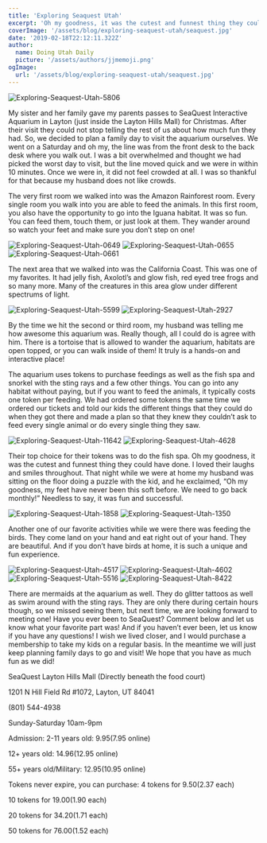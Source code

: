 ```yaml
---
title: 'Exploring Seaquest Utah'
excerpt: 'Oh my goodness, it was the cutest and funnest thing they could have done. I loved their laughs and smiles throughout. That night while we were at home my husband was sitting on the floor doing a puzzle with the kid, and he exclaimed, “Oh my goodness, my feet have never been this soft before. We need to go back monthly!'
coverImage: '/assets/blog/exploring-seaquest-utah/seaquest.jpg'
date: '2019-02-18T22:12:11.322Z'
author:
  name: Doing Utah Daily
  picture: '/assets/authors/jjmemoji.png'
ogImage:
  url: '/assets/blog/exploring-seaquest-utah/seaquest.jpg'
---
```


![Exploring-Seaquest-Utah-5806](/assets/blog/exploring-seaquest-utah/IMG_5806.jpg)

My sister and her family gave my parents passes to SeaQuest Interactive Aquarium in Layton (just inside the Layton Hills Mall) for Christmas. After their visit they could not stop telling the rest of us    about how much fun they had. So, we decided to plan a family day to visit the aquarium ourselves. We went on a Saturday and oh my, the line was from the front desk to the back desk where you walk out. I was a bit overwhelmed and thought we had picked the worst day to visit, but the line moved quick and we were in within 10 minutes. Once we were in, it did not feel crowded at all. I was so thankful for that because my husband does not like crowds.

The very first room we walked into was the Amazon Rainforest room. Every single room you walk into you are able to feed the animals. In this first room, you also have the opportunity to go into the Iguana habitat. It was so fun. You can feed them, touch them, or just look at them. They wander around so watch your feet and make sure you don’t step on one!

![Exploring-Seaquest-Utah-0649](/assets/blog/exploring-seaquest-utah/IMG_0649.jpg)
![Exploring-Seaquest-Utah-0655](/assets/blog/exploring-seaquest-utah/IMG_0655.jpg)
![Exploring-Seaquest-Utah-0661](/assets/blog/exploring-seaquest-utah/IMG_0661.jpg)

The next area that we walked into was the California Coast. This was one of my favorites. It had jelly fish, Axolotl’s and glow fish, red eyed tree frogs and so many more. Many of the creatures in this area glow under different spectrums of light.

![Exploring-Seaquest-Utah-5599](/assets/blog/exploring-seaquest-utah/IMG_5599.jpg)
![Exploring-Seaquest-Utah-2927](/assets/blog/exploring-seaquest-utah/IMG_2927.jpg)

By the time we hit the second or third room, my husband was telling me how awesome this aquarium was. Really though, all I could do is agree with him. There is a tortoise that is allowed to wander the aquarium, habitats are open topped, or you can walk inside of them! It truly is a hands-on and interactive place!

The aquarium uses tokens to purchase feedings as well as the fish spa and snorkel with the sting rays and a few other things. You can go into any habitat without paying, but if you want to feed the animals, it typically costs one token per feeding. We had ordered some tokens the same time we ordered our tickets and told our kids the different things that they could do when they got there and made a plan so that they knew they couldn’t ask to feed every single animal or do every single thing they saw.

![Exploring-Seaquest-Utah-11642](/assets/blog/exploring-seaquest-utah/IMG_11642.jpg)
![Exploring-Seaquest-Utah-4628](/assets/blog/exploring-seaquest-utah/IMG_4628.jpg)

Their top choice for their tokens was to do the fish spa. Oh my goodness, it was the cutest and funnest thing they could have done. I loved their laughs and smiles throughout. That night while we were at home my husband was sitting on the floor doing a puzzle with the kid, and he exclaimed, “Oh my goodness, my feet have never been this soft before. We need to go back monthly!” Needless to say, it was fun and successful.

![Exploring-Seaquest-Utah-1858](/assets/blog/exploring-seaquest-utah/IMG_1858.jpg)
![Exploring-Seaquest-Utah-1350](/assets/blog/exploring-seaquest-utah/IMG_1350.jpg)

Another one of our favorite activities while we were there was feeding the birds. They come land on your hand and eat right out of your hand. They are beautiful. And if you don’t have birds at home, it is such a unique and fun experience. 

![Exploring-Seaquest-Utah-4517](/assets/blog/exploring-seaquest-utah/IMG_4517.jpg)
![Exploring-Seaquest-Utah-4602](/assets/blog/exploring-seaquest-utah/IMG_4602.jpg)
![Exploring-Seaquest-Utah-5516](/assets/blog/exploring-seaquest-utah/IMG_5516.jpg)
![Exploring-Seaquest-Utah-8422](/assets/blog/exploring-seaquest-utah/IMG_8422.jpg)

There are mermaids at the aquarium as well. They do glitter tattoos as well as swim around with the sting rays. They are only there during certain hours though, so we missed seeing them, but next time, we are looking forward to meeting one!
Have you ever been to SeaQuest? Comment below and let us know what your favorite part was! And if you haven’t ever been,    let us know if you have any questions! I wish we lived closer, and I would purchase a membership to take my kids on    a regular basis. In the meantime we will just keep planning family days to go and visit! We hope that you have as much fun as we did!

SeaQuest Layton Hills Mall (Directly beneath the food court)

1201 N Hill Field Rd 
#1072, Layton, UT 84041

(801) 544-4938

Sunday-Saturday 10am-9pm

Admission: 2-11 years old: $9.95 ($7.95 online)

12+ years old: $14.96 ($12.95 online)

55+ years old/Military: $12.95 ($10.95 online)


Tokens never expire, you can purchase: 
4 tokens for $9.50 ($2.37 each)

10 tokens for $19.00 ($1.90 each)

20 tokens for $34.20 ($1.71 each)

50 tokens for $76.00 ($1.52 each)